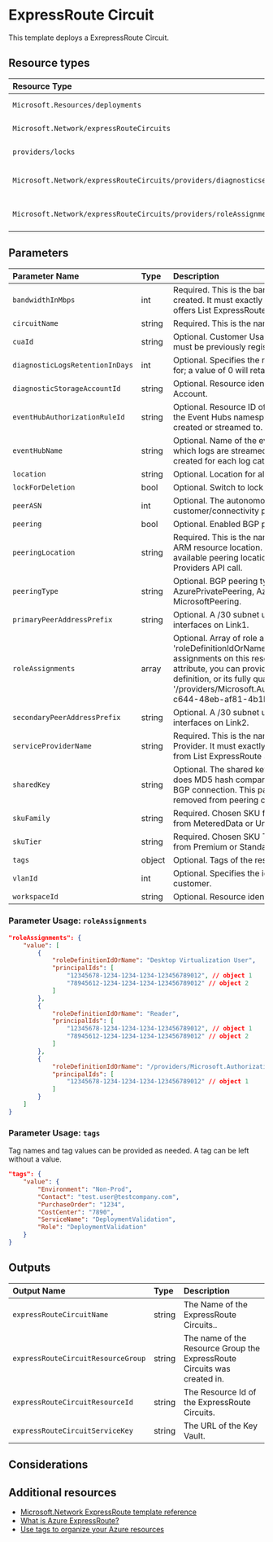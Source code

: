# ExpressRoute Circuit

This template deploys a ExrepressRoute Circuit.


## Resource types

|Resource Type|ApiVersion|
|:--|:--|
|`Microsoft.Resources/deployments`|2018-02-01|
|`Microsoft.Network/expressRouteCircuits`|2021-02-01|
|`providers/locks`|2016-09-01|
|`Microsoft.Network/expressRouteCircuits/providers/diagnosticsettings`|2017-05-01-preview|
|`Microsoft.Network/expressRouteCircuits/providers/roleAssignments`|2018-09-01-preview|

## Parameters

| Parameter Name | Type | Description | DefaultValue | Possible values |
| :-- | :-- | :-- | :-- | :-- |
| `bandwidthInMbps` | int | Required. This is the bandwidth in Mbps of the circuit being created. It must exactly match one of the available bandwidth offers List ExpressRoute Service Providers API call. |  |  |
| `circuitName` | string | Required. This is the name of the ExpressRoute circuit |  |  |
| `cuaId` | string | Optional. Customer Usage Attribution id (GUID). This GUID must be previously registered |  |  |
| `diagnosticLogsRetentionInDays` | int | Optional. Specifies the number of days that logs will be kept for; a value of 0 will retain data indefinitely. | 365 |  |
| `diagnosticStorageAccountId` | string | Optional. Resource identifier of the Diagnostic Storage Account. |  |  |
| `eventHubAuthorizationRuleId` | string | Optional. Resource ID of the event hub authorization rule for the Event Hubs namespace in which the event hub should be created or streamed to. |  |  |
| `eventHubName` | string | Optional. Name of the event hub within the namespace to which logs are streamed. Without this, an event hub is created for each log category. |  |  |
| `location` | string | Optional. Location for all resources. | [resourceGroup().location] |  |
| `lockForDeletion` | bool | Optional. Switch to lock ExpressRoute Circuit from deletion. | False |  |
| `peerASN` | int | Optional. The autonomous system number of the customer/connectivity provider. | 0 |  |
| `peering` | bool | Optional. Enabled BGP peering type for the Circuit. | False | System.Object[] |
| `peeringLocation` | string | Required. This is the name of the peering location and not the ARM resource location. It must exactly match one of the available peering locations from List ExpressRoute Service Providers API call. |  |  |
| `peeringType` | string | Optional. BGP peering type for the Circuit. Choose from AzurePrivatePeering, AzurePublicPeering or MicrosoftPeering. | AzurePrivatePeering | System.Object[] |
| `primaryPeerAddressPrefix` | string | Optional. A /30 subnet used to configure IP addresses for interfaces on Link1. |  |  |
| `roleAssignments` | array | Optional. Array of role assignment objects that contain the 'roleDefinitionIdOrName' and 'principalId' to define RBAC role assignments on this resource. In the roleDefinitionIdOrName attribute, you can provide either the display name of the role definition, or its fully qualified ID in the following format: '/providers/Microsoft.Authorization/roleDefinitions/c2f4ef07-c644-48eb-af81-4b1b4947fb11' | System.Object[] |  |
| `secondaryPeerAddressPrefix` | string | Optional. A /30 subnet used to configure IP addresses for interfaces on Link2. |  |  |
| `serviceProviderName` | string | Required. This is the name of the ExpressRoute Service Provider. It must exactly match one of the Service Providers from List ExpressRoute Service Providers API call. |  |  |
| `sharedKey` | string | Optional. The shared key for peering configuration. Router does MD5 hash comparison to validate the packets sent by BGP connection. This parameter is optional and can be removed from peering configuration if not required. |  |  |
| `skuFamily` | string | Required. Chosen SKU family of ExpressRoute circuit. Choose from MeteredData or UnlimitedData SKU families. | MeteredData | System.Object[] |
| `skuTier` | string | Required. Chosen SKU Tier of ExpressRoute circuit. Choose from Premium or Standard SKU tiers. | Standard | System.Object[] |
| `tags` | object | Optional. Tags of the resource. |  |  |
| `vlanId` | int | Optional. Specifies the identifier that is used to identify the customer. | 0 |  |
| `workspaceId` | string | Optional. Resource identifier of Log Analytics. |  |  |

### Parameter Usage: `roleAssignments`

```json
"roleAssignments": {
    "value": [
        {
            "roleDefinitionIdOrName": "Desktop Virtualization User",
            "principalIds": [
                "12345678-1234-1234-1234-123456789012", // object 1
                "78945612-1234-1234-1234-123456789012" // object 2
            ]
        },
        {
            "roleDefinitionIdOrName": "Reader",
            "principalIds": [
                "12345678-1234-1234-1234-123456789012", // object 1
                "78945612-1234-1234-1234-123456789012" // object 2
            ]
        },
        {
            "roleDefinitionIdOrName": "/providers/Microsoft.Authorization/roleDefinitions/c2f4ef07-c644-48eb-af81-4b1b4947fb11",
            "principalIds": [
                "12345678-1234-1234-1234-123456789012" // object 1
            ]
        }
    ]
}
```

### Parameter Usage: `tags`

Tag names and tag values can be provided as needed. A tag can be left without a value.

```json
"tags": {
    "value": {
        "Environment": "Non-Prod",
        "Contact": "test.user@testcompany.com",
        "PurchaseOrder": "1234",
        "CostCenter": "7890",
        "ServiceName": "DeploymentValidation",
        "Role": "DeploymentValidation"
    }
}
```

## Outputs

| Output Name | Type | Description |
| :-- | :-- | :-- |
| `expressRouteCircuitName` | string | The Name of the ExpressRoute Circuits.. |
| `expressRouteCircuitResourceGroup` | string | The name of the Resource Group the ExpressRoute Circuits was created in. |        
| `expressRouteCircuitResourceId` | string | The Resource Id of the ExpressRoute Circuits. |
| `expressRouteCircuitServiceKey` | string | The URL of the Key Vault. |

## Considerations

## Additional resources

- [Microsoft.Network ExpressRoute template reference](https://docs.microsoft.com/en-us/azure/templates/microsoft.network/2021-02-01/expressroutecircuits)
- [What is Azure ExpressRoute?](https://docs.microsoft.com/de-de/azure/expressroute/)
- [Use tags to organize your Azure resources](https://docs.microsoft.com/en-us/azure/azure-resource-manager/resource-group-using-tags)

